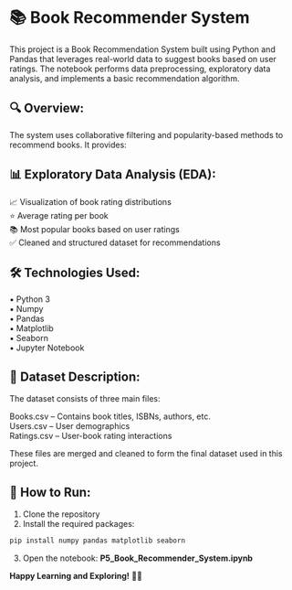 # 📚 **Book Recommender System**
This project is a Book Recommendation System built using Python and Pandas that leverages real-world data to suggest books based on user ratings. The notebook performs data preprocessing, exploratory data analysis, and implements a basic recommendation algorithm.

## 🔍 **Overview:**
The system uses collaborative filtering and popularity-based methods to recommend books. It provides:

## 📊 **Exploratory Data Analysis (EDA):**  
📈 Visualization of book rating distributions  
⭐ Average rating per book  
📚 Most popular books based on user ratings  
✅ Cleaned and structured dataset for recommendations  

## 🛠️ **Technologies Used:**  
▪ Python 3  
▪ Numpy  
▪ Pandas  
▪ Matplotlib  
▪ Seaborn     
▪ Jupyter Notebook  

## 📂 **Dataset Description:**
The dataset consists of three main files:  

Books.csv – Contains book titles, ISBNs, authors, etc.  
Users.csv – User demographics  
Ratings.csv – User-book rating interactions  

These files are merged and cleaned to form the final dataset used in this project.

## 🚀 **How to Run:**
1. Clone the repository
2. Install the required packages:

```bash
pip install numpy pandas matplotlib seaborn
```
3. Open the notebook: **P5_Book_Recommender_System.ipynb**

**Happy Learning and Exploring!** 📘✨

